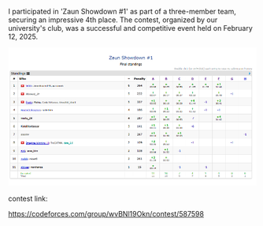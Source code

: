 I participated in 'Zaun Showdown #1' as part of a three-member team, securing an impressive 4th place. The contest, organized by our university's club, was a successful and competitive event held on February 12, 2025.

![Results](Results.png)

contest link:

https://codeforces.com/group/wvBNl19Okn/contest/587598
